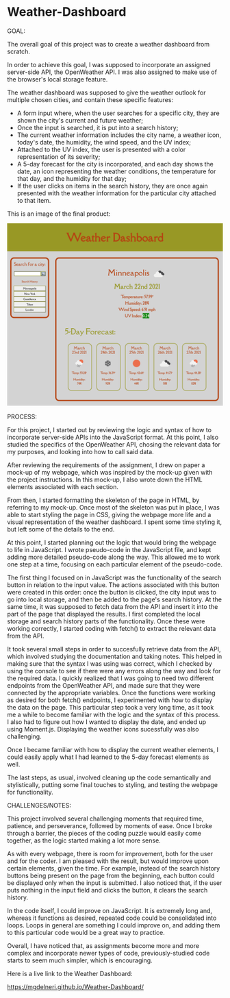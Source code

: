 # Weather-Dashboard

GOAL: 

The overall goal of this project was to create a weather dashboard from scratch. 

In order to achieve this goal, I was supposed to incorporate an assigned server-side API, the OpenWeather API. I was also assigned to make use of the browser's local storage feature.

The weather dashboard was supposed to give the weather outlook for multiple chosen cities, and contain these specific features:

- A form input where, when the user searches for a specific city, they are shown the city's current and future weather;
- Once the input is searched, it is put into a search history;
- The current weather information includes the city name, a weather icon, today's date, the humidity, the wind speed, and the UV index;
- Attached to the UV index, the user is presented with a color representation of its severity;
- A 5-day forecast for the city is incorporated, and each day shows the date, an icon representing the weather conditions, the temperature for that day, and the humidity for that day;
- If the user clicks on items in the search history, they are once again presented with the weather information for the particular city attached to that item. 

This is an image of the final product:

![](assets/screencapture-file-Users-Marina-Desktop-homework-coding-Weather-Dashboard-index-html-2021-03-22-17_39_36.png)


PROCESS: 

For this project, I started out by reviewing the logic and syntax of how to incorporate server-side APIs into the JavaScript format. At this point, I also studied the specifics of the OpenWeather API, chosing the relevant data for my purposes, and looking into how to call said data. 

After reviewing the requirements of the assignment, I drew on paper a mock-up of my webpage, which was inspired by the mock-up given with the project instructions. In this mock-up, I also wrote down the HTML elements associated with each section. 

From then, I started formatting the skeleton of the page in HTML, by referring to my mock-up. Once most of the skeleton was put in place, I was able to start styling the page in CSS, giving the webpage more life and a visual representation of the weather dashboard. I spent some time styling it, but left some of the details to the end. 

At this point, I started planning out the logic that would bring the webpage to life in JavaScript. I wrote pseudo-code in the JavaScript file, and kept adding more detailed pseudo-code along the way. This allowed me to work one step at a time, focusing on each particular element of the pseudo-code. 

The first thing I focused on in JavaScript was the functionality of the search button in relation to the input value. The actions associated with this button were created in this order: once the button is clicked, the city input was to go into local storage, and then be added to the page's search history. At the same time, it was supposed to fetch data from the API and insert it into the part of the page that displayed the results. I first completed the local storage and search history parts of the functionality. Once these were working correctly, I started coding with fetch() to extract the relevant data from the API. 

It took several small steps in order to succesfully retrieve data from the API, which involved studying the documentation and taking notes. This helped in making sure that the syntax I was using was correct, which I checked by using the console to see if there were any errors along the way and look for the required data. I quickly realized that I was going to need two different endpoints from the OpenWeather API, and made sure that they were connected by the appropriate variables. Once the functions were working as desired for both fetch() endpoints, I experimented with how to display the data on the page. This particular step took a very long time, as it took me a while to become familiar with the logic and the syntax of this process. I also had to figure out how I wanted to display the date, and ended up using Moment.js. Displaying the weather icons sucessfully was also challenging. 

Once I became familiar with how to display the current weather elements, I could easily apply what I had learned to the 5-day forecast elements as well. 

The last steps, as usual, involved cleaning up the code semantically and stylistically, putting some final touches to styling, and testing the webpage for functionality. 


CHALLENGES/NOTES: 

This project involved several challenging moments that required time, patience, and perseverance, followed by moments of ease. Once I broke through a barrier, the pieces of the coding puzzle would easily come together, as the logic started making a lot more sense. 

As with every webpage, there is room for improvement, both for the user and for the coder. I am pleased with the result, but would improve upon certain elements, given the time. For example, instead of the search history buttons being present on the page from the beginning, each button could be displayed only when the input is submitted. I also noticed that, if the user puts nothing in the input field and clicks the button, it clears the search history. 

In the code itself, I could improve on JavaScript. It is extremely long and, whereas it functions as desired, repeated code could be consolidated into loops. Loops in general are something I could improve on, and adding them to this particular code would be a great way to practice.

Overall, I have noticed that, as assignments become more and more complex and incorporate newer types of code, previously-studied code starts to seem much simpler, which is encouraging. 

Here is a live link to the Weather Dashboard:

https://mgdelneri.github.io/Weather-Dashboard/


